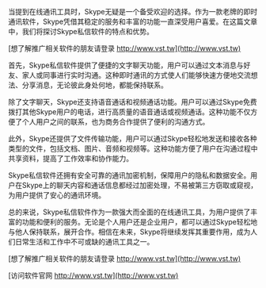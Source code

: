 当提到在线通讯工具时，Skype无疑是一个备受欢迎的选择。作为一款老牌的即时通讯软件，Skype凭借其稳定的服务和丰富的功能一直深受用户喜爱。在这篇文章中，我们将探讨Skype私信软件的特点和优势。

[想了解推广相关软件的朋友请登录 http://www.vst.tw](http://www.vst.tw)

首先，Skype私信软件提供了便捷的文字聊天功能，用户可以通过文本消息与好友、家人或同事进行实时沟通。这种即时通讯的方式使人们能够快速方便地交流想法、分享消息，无论彼此身处何地，都能保持联系。

除了文字聊天，Skype还支持语音通话和视频通话功能。用户可以通过Skype免费拨打其他Skype用户的电话，进行高质量的语音通话或视频通话。这种功能不仅方便了个人用户之间的联系，也为商务合作提供了便利的沟通方式。

此外，Skype还提供了文件传输功能，用户可以通过Skype轻松地发送和接收各种类型的文件，包括文档、图片、音频和视频等。这种功能方便了用户在沟通过程中共享资料，提高了工作效率和协作能力。

Skype私信软件还拥有安全可靠的通讯加密机制，保障用户的隐私和数据安全。用户在Skype上的聊天内容和通话信息都经过加密处理，不易被第三方窃取或窥视，为用户提供了安心的通讯环境。

总的来说，Skype私信软件作为一款强大而全面的在线通讯工具，为用户提供了丰富的功能和便利的服务。无论是个人用户还是企业用户，都可以通过Skype轻松地与他人保持联系，展开合作。相信在未来，Skype将继续发挥其重要作用，成为人们日常生活和工作中不可或缺的通讯工具之一。

[想了解推广相关软件的朋友请登录 http://www.vst.tw](http://www.vst.tw)


[访问软件官网 http://www.vst.tw](http://www.vst.tw)
